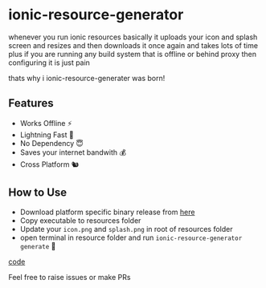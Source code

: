 # ionic-resource-generator
whenever you run ionic resources basically it uploads your icon and splash screen and resizes and then downloads it once again and takes lots of time plus if you are running any build system that is offline or behind proxy then configuring it is just pain

thats why i ionic-resource-generater was born!

## Features
- Works Offline ⚡
- Lightning Fast 💫
- No Dependency 😇
- Saves your internet bandwith 💰
- Cross Platform 🐿️

## How to Use
- Download platform specific binary release from [here](https://github.com/harshzalavadiya/ionic-resource-generator/releases)
- Copy executable to resources folder
- Update your `icon.png` and `splash.png` in root of resources folder
- open terminal in resource folder and run `ionic-resource-generator generate` 🎉

[code](https://github.com/harshzalavadiya/ionic-resource-generator/blob/master/screenshots/code-sample.png?raw=true)

Feel free to raise issues or make PRs
